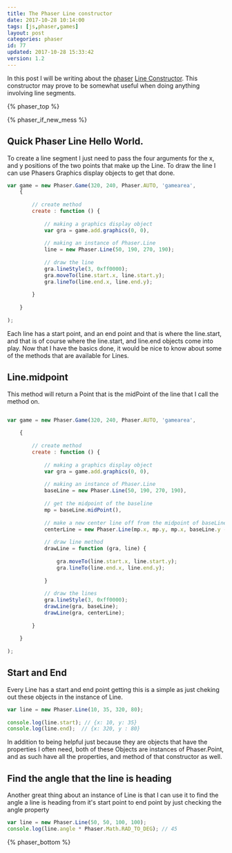 ```yaml
---
title: The Phaser Line constructor
date: 2017-10-28 10:14:00
tags: [js,phaser,games]
layout: post
categories: phaser
id: 77
updated: 2017-10-28 15:33:42
version: 1.2
---
```


In this post I will be writing about the [phaser](http://phaser.io) [Line Constructor](http://phaser.io/docs/2.6.2/Phaser.Line.html). This constructor may prove to be somewhat useful when doing anything involving line segments.

<!-- more -->

{% phaser_top %}

{% phaser_if_new_mess %}

## Quick Phaser Line Hello World.

To create a line segment I just need to pass the four arguments for the x, and y positions of the two points that make up the Line. To draw the line I can use Phasers Graphics display objects to get that done.

```js
var game = new Phaser.Game(320, 240, Phaser.AUTO, 'gamearea', 
    {
 
        // create method
        create : function () {
 
            // making a graphics display object
            var gra = game.add.graphics(0, 0),
 
            // making an instance of Phaser.Line
            line = new Phaser.Line(50, 190, 270, 190);
 
            // draw the line
            gra.lineStyle(3, 0xff0000);
            gra.moveTo(line.start.x, line.start.y);
            gra.lineTo(line.end.x, line.end.y);
 
        }
 
    }
 
);
```

Each line has a start point, and an end point and that is where the line.start, and that is of course where the line.start, and line.end objects come into play. Now that I have the basics done, it would be nice to know about some of the methods that are available for Lines.

## Line.midpoint

This method will return a Point that is the midPoint of the line that I call the method on.

```js

var game = new Phaser.Game(320, 240, Phaser.AUTO, 'gamearea',
 
    {
 
        // create method
        create : function () {
 
            // making a graphics display object
            var gra = game.add.graphics(0, 0),
 
            // making an instance of Phaser.Line
            baseLine = new Phaser.Line(50, 190, 270, 190),
 
            // get the midpoint of the baseline
            mp = baseLine.midPoint(),
 
            // make a new center line off from the midpoint of baseLine
            centerLine = new Phaser.Line(mp.x, mp.y, mp.x, baseLine.y - 100),
 
            // draw line method
            drawLine = function (gra, line) {
 
                gra.moveTo(line.start.x, line.start.y);
                gra.lineTo(line.end.x, line.end.y);
 
            }
 
            // draw the lines
            gra.lineStyle(3, 0xff0000);
            drawLine(gra, baseLine);
            drawLine(gra, centerLine);
 
        }
 
    }
 
);
```

## Start and End

Every Line has a start and end point getting this is a simple as just cheking out these objects in the instance of Line.

```js
var line = new Phaser.Line(10, 35, 320, 80);
 
console.log(line.start); // {x: 10, y: 35}
console.log(line.end);  // {x: 320, y : 80}
```

In addition to being helpful just because they are objects that have the properties I often need, both of these Objects are instances of Phaser.Point, and as such have all the properties, and method of that constructor as well.

## Find the angle that the line is heading

Another great thing about an instance of Line is that I can use it to find the angle a line is heading from it's start point to end point by just checking the angle property

```js
var line = new Phaser.Line(50, 50, 100, 100);
console.log(line.angle * Phaser.Math.RAD_TO_DEG); // 45
```

{% phaser_bottom %}